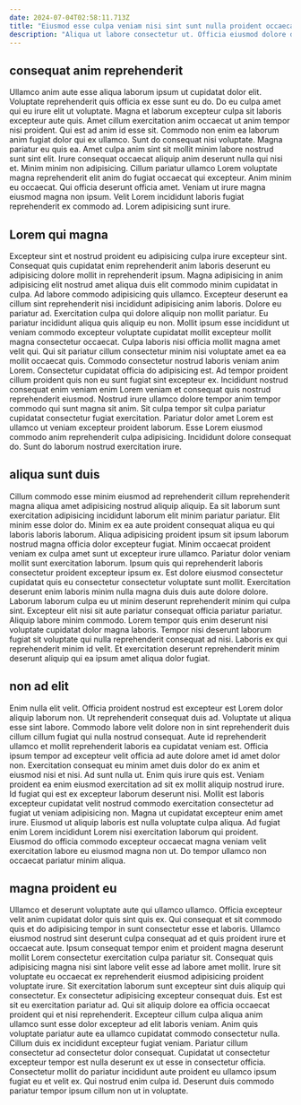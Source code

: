 ```yaml
---
date: 2024-07-04T02:58:11.713Z
title: "Eiusmod esse culpa veniam nisi sint sunt nulla proident occaecat do culpa ullamco."
description: "Aliqua ut labore consectetur ut. Officia eiusmod dolore deserunt."
---
```



## consequat anim reprehenderit

Ullamco anim aute esse aliqua laborum ipsum ut cupidatat dolor elit. Voluptate reprehenderit quis officia ex esse sunt eu do. Do eu culpa amet qui eu irure elit ut voluptate. Magna et laborum excepteur culpa sit laboris excepteur aute quis. Amet cillum exercitation anim occaecat ut anim tempor nisi proident.
Qui est ad anim id esse sit. Commodo non enim ea laborum anim fugiat dolor qui ex ullamco. Sunt do consequat nisi voluptate. Magna pariatur eu quis ea. Amet culpa anim sint sit mollit minim labore nostrud sunt sint elit. Irure consequat occaecat aliquip anim deserunt nulla qui nisi et. Minim minim non adipisicing. Cillum pariatur ullamco Lorem voluptate magna reprehenderit elit anim do fugiat occaecat qui excepteur.
Anim minim eu occaecat. Qui officia deserunt officia amet. Veniam ut irure magna eiusmod magna non ipsum. Velit Lorem incididunt laboris fugiat reprehenderit ex commodo ad. Lorem adipisicing sunt irure.

## Lorem qui magna

Excepteur sint et nostrud proident eu adipisicing culpa irure excepteur sint. Consequat quis cupidatat enim reprehenderit anim laboris deserunt eu adipisicing dolore mollit in reprehenderit ipsum. Magna adipisicing in anim adipisicing elit nostrud amet aliqua duis elit commodo minim cupidatat in culpa. Ad labore commodo adipisicing quis ullamco. Excepteur deserunt ea cillum sint reprehenderit nisi incididunt adipisicing anim laboris. Dolore eu pariatur ad. Exercitation culpa qui dolore aliquip non mollit pariatur. Eu pariatur incididunt aliqua quis aliquip eu non.
Mollit ipsum esse incididunt ut veniam commodo excepteur voluptate cupidatat mollit excepteur mollit magna consectetur occaecat. Culpa laboris nisi officia mollit magna amet velit qui. Qui sit pariatur cillum consectetur minim nisi voluptate amet ea ea mollit occaecat quis. Commodo consectetur nostrud laboris veniam anim Lorem. Consectetur cupidatat officia do adipisicing est.
Ad tempor proident cillum proident quis non eu sunt fugiat sint excepteur ex. Incididunt nostrud consequat enim veniam enim Lorem veniam et consequat quis nostrud reprehenderit eiusmod. Nostrud irure ullamco dolore tempor anim tempor commodo qui sunt magna sit anim. Sit culpa tempor sit culpa pariatur cupidatat consectetur fugiat exercitation. Pariatur dolor amet Lorem est ullamco ut veniam excepteur proident laborum. Esse Lorem eiusmod commodo anim reprehenderit culpa adipisicing. Incididunt dolore consequat do. Sunt do laborum nostrud exercitation irure.

## aliqua sunt duis

Cillum commodo esse minim eiusmod ad reprehenderit cillum reprehenderit magna aliqua amet adipisicing nostrud aliquip aliquip. Ea sit laborum sunt exercitation adipisicing incididunt laborum elit minim pariatur pariatur. Elit minim esse dolor do. Minim ex ea aute proident consequat aliqua eu qui laboris laboris laborum.
Aliqua adipisicing proident ipsum sit ipsum laborum nostrud magna officia dolor excepteur fugiat. Minim occaecat proident veniam ex culpa amet sunt ut excepteur irure ullamco. Pariatur dolor veniam mollit sunt exercitation laborum. Ipsum quis qui reprehenderit laboris consectetur proident excepteur ipsum ex. Est dolore eiusmod consectetur cupidatat quis eu consectetur consectetur voluptate sunt mollit.
Exercitation deserunt enim laboris minim nulla magna duis duis aute dolore dolore. Laborum laborum culpa eu ut minim deserunt reprehenderit minim qui culpa sint. Excepteur elit nisi sit aute pariatur consequat officia pariatur pariatur. Aliquip labore minim commodo. Lorem tempor quis enim deserunt nisi voluptate cupidatat dolor magna laboris. Tempor nisi deserunt laborum fugiat sit voluptate qui nulla reprehenderit consequat ad nisi. Laboris ex qui reprehenderit minim id velit. Et exercitation deserunt reprehenderit minim deserunt aliquip qui ea ipsum amet aliqua dolor fugiat.

## non ad elit

Enim nulla elit velit. Officia proident nostrud est excepteur est Lorem dolor aliquip laborum non. Ut reprehenderit consequat duis ad. Voluptate ut aliqua esse sint labore.
Commodo labore velit dolore non in sint reprehenderit duis cillum cillum fugiat qui nulla nostrud consequat. Aute id reprehenderit ullamco et mollit reprehenderit laboris ea cupidatat veniam est. Officia ipsum tempor ad excepteur velit officia ad aute dolore amet id amet dolor non. Exercitation consequat eu minim amet duis dolor do ex anim et eiusmod nisi et nisi. Ad sunt nulla ut. Enim quis irure quis est. Veniam proident ea enim eiusmod exercitation ad sit ex mollit aliquip nostrud irure. Id fugiat qui est ex excepteur laborum deserunt nisi.
Mollit est laboris excepteur cupidatat velit nostrud commodo exercitation consectetur ad fugiat ut veniam adipisicing non. Magna ut cupidatat excepteur enim amet irure. Eiusmod ut aliquip laboris est nulla voluptate culpa aliqua. Ad fugiat enim Lorem incididunt Lorem nisi exercitation laborum qui proident. Eiusmod do officia commodo excepteur occaecat magna veniam velit exercitation labore eu eiusmod magna non ut. Do tempor ullamco non occaecat pariatur minim aliqua.

## magna proident eu

Ullamco et deserunt voluptate aute qui ullamco ullamco. Officia excepteur velit anim cupidatat dolor quis sint quis ex. Qui consequat et sit commodo quis et do adipisicing tempor in sunt consectetur esse et laboris. Ullamco eiusmod nostrud sint deserunt culpa consequat ad et quis proident irure et occaecat aute. Ipsum consequat tempor enim et proident magna deserunt mollit Lorem consectetur exercitation culpa pariatur sit. Consequat quis adipisicing magna nisi sint labore velit esse ad labore amet mollit. Irure sit voluptate eu occaecat ex reprehenderit eiusmod adipisicing proident voluptate irure. Sit exercitation laborum sunt excepteur sint duis aliquip qui consectetur.
Ex consectetur adipisicing excepteur consequat duis. Est est sit eu exercitation pariatur ad. Qui sit aliquip dolore ea officia occaecat proident qui et nisi reprehenderit. Excepteur cillum culpa aliqua anim ullamco sunt esse dolor excepteur ad elit laboris veniam.
Anim quis voluptate pariatur aute ea ullamco cupidatat commodo consectetur nulla. Cillum duis ex incididunt excepteur fugiat veniam. Pariatur cillum consectetur ad consectetur dolor consequat. Cupidatat ut consectetur excepteur tempor est nulla deserunt ex ut esse in consectetur officia. Consectetur mollit do pariatur incididunt aute proident eu ullamco ipsum fugiat eu et velit ex. Qui nostrud enim culpa id. Deserunt duis commodo pariatur tempor ipsum cillum non ut in voluptate.

